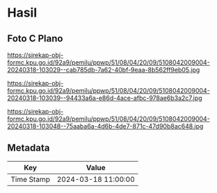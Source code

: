 # Hasil

## Foto C Plano

https://sirekap-obj-formc.kpu.go.id/92a9/pemilu/ppwp/51/08/04/20/09/5108042009004-20240318-103029--cab785db-7a62-40bf-9eaa-8b562ff9eb05.jpg

https://sirekap-obj-formc.kpu.go.id/92a9/pemilu/ppwp/51/08/04/20/09/5108042009004-20240318-103039--94433a6a-e86d-4ace-afbc-978ae6b3a2c7.jpg

https://sirekap-obj-formc.kpu.go.id/92a9/pemilu/ppwp/51/08/04/20/09/5108042009004-20240318-103048--75aaba6a-4d6b-4de7-871c-47d90b8ac648.jpg


## Metadata

| Key        | Value               |
| ---------- | ------------------- |
| Time Stamp | 2024-03-18 11:00:00 |



